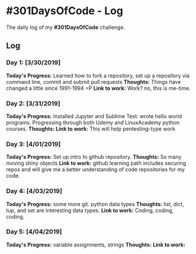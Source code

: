 # #301DaysOfCode - Log
The daily log of my **#301DaysOfCode** challenge.

## Log

### Day 1: [3/30/2019]
**Today's Progress:**
Learned how to fork a repository, set up a repository via command line, commit and submit pull requests
**Thoughts:**
Things have changed a little since 1991-1994 =P
**Link to work:**
Work? no, this is me-time.

### Day 2: [3/31/2019]
**Today's Progress:**
Installed Jupyter and Sublime Text. wrote hello world programs. Progressing through both Udemy and LinuxAcademy python courses.
**Thoughts:**
**Link to work:**
This will help pentesting-type work

### Day 3: [4/01/2019]
**Today's Progress:**
Set up intro to github repository.
**Thoughts:**
So many moving shiny objects
**Link to work:**
github learning path includes securing repos and will give me a better understanding of code repositories for my code.

### Day 4: [4/03/2019]
**Today's Progress:**
some more git. python data types
**Thoughts:**
list, dict, tup, and set are interesting data types.
**Link to work:**
Coding, coding, coding.

### Day 5: [4/04/2019]
**Today's Progress:**
variable assignments, strings
**Thoughts:**
**Link to work:**

